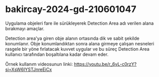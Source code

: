 # bakircay-2024-gd-210601047

Uygulama objeleri fare ile sürükleyerek Detection Area adı verilen alana bırakmayı amaçlar. 

Detection area'ya giren obje alanın ortasında dik ve sabit şekilde konumlanır.
Obje konumlandıktan sonra alana girmeye çalışan nesneleri rasgele bir yöne fırlatacak kuvvet uygular ve bu süreç Detection Area kullanıcı tarafından boşaltılana kadar devam eder.

Örnek kullanım videosunun linki: https://youtu.be/r_6vL-c0rzY?si=XsW6IYSTJnreEiCx
